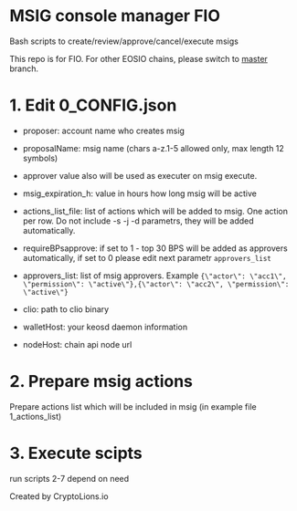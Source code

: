 # MSIG console manager FIO
  
Bash scripts to create/review/approve/cancel/execute msigs
  
This repo is for FIO.  For other EOSIO chains, please switch to [master](https://github.com/CryptoLions/MSIG_console_manager/tree/master) branch.
  
# 1. Edit 0_CONFIG.json
- proposer: account name who creates msig
- proposalName: msig name (chars a-z.1-5 allowed only, max length 12 symbols)
- approver value also will be used as executer on msig execute.
- msig_expiration_h: value in hours how long msig will be active
  
- actions_list_file: list of actions which will be added to msig. One action per row. Do not include -s -j -d parametrs, they will be added automatically.
  
- requireBPsapprove: if set to 1 - top 30 BPS will be added as approvers automatically, if set to 0 please edit next parametr `approvers_list`
- approvers_list: list of msig approvers. Example `{\"actor\": \"acc1\", \"permission\": \"active\"},{\"actor\": \"acc2\", \"permission\": \"active\"}`
  
- clio: path to clio binary
- walletHost: your keosd daemon information
- nodeHost: chain api node url
  
# 2. Prepare msig actions  
  Prepare actions list which will be included in msig (in example file 1_actions_list)
  
# 3. Execute scipts  
run scripts 2-7 depend on need
  
  
Created by CryptoLions.io
